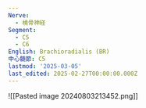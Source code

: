 ```yaml
---
Nerve:
  - 橈骨神経
Segment:
  - C5
  - C6
English: Brachioradialis (BR)
中心髄節: C5
lastmod: '2025-03-05'
last_edited: 2025-02-27T00:00:00.000Z
---
```


![[Pasted image 20240803213452.png]]
